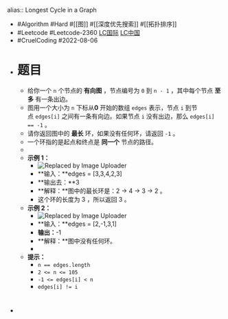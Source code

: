 alias:: Longest Cycle in a Graph

- #Algorithm #Hard #[[图]] #[[深度优先搜索]] #[[拓扑排序]]
- #Leetcode #Leetcode-2360 [LC国际](https://leetcode.com/problems/longest-cycle-in-a-graph/) [LC中国](https://leetcode.cn/problems/longest-cycle-in-a-graph/)
- #CruelCoding #2022-08-06
- # 题目
	- 给你一个 `n` 个节点的 **有向图** ，节点编号为 `0` 到 `n - 1` ，其中每个节点 **至多** 有一条出边。
	- 图用一个大小为 `n` 下标从**0** 开始的数组 `edges` 表示，节点 `i` 到节点 `edges[i]` 之间有一条有向边。如果节点 `i` 没有出边，那么 `edges[i] == -1` 。
	- 请你返回图中的 **最长** 环，如果没有任何环，请返回 `-1` 。
	- 一个环指的是起点和终点是 **同一个** 节点的路径。
	-
	- **示例 1：**
		- ![Replaced by Image Uploader](https://vip2.loli.io/2022/08/09/xOXFibgZ5WwDIjk.png)
		- **输入：**edges = [3,3,4,2,3]
		- **输出去：**3
		- **解释：**图中的最长环是：2 -> 4 -> 3 -> 2 。
		- 这个环的长度为 3 ，所以返回 3 。
	- **示例 2：**
		- ![Replaced by Image Uploader](https://vip2.loli.io/2022/08/09/8edwLTMVRDZtgW5.png)
		- **输入：**edges = [2,-1,3,1]
		- **输出：**-1
		- **解释：**图中没有任何环。
		-
	- **提示：**
		- `n == edges.length`
		- `2 <= n <= 105`
		- `-1 <= edges[i] < n`
		- `edges[i] != i`
- #